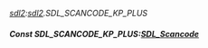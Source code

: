 _[sdl2](../../modules/sdl2/sdl2-module.md):[sdl2](../../modules/sdl2/sdl2-module.md).SDL\_SCANCODE\_KP\_PLUS_
##### Const SDL\_SCANCODE\_KP\_PLUS:[SDL_Scancode](../../modules/sdl2/sdl2-sdl_scancode.md)
